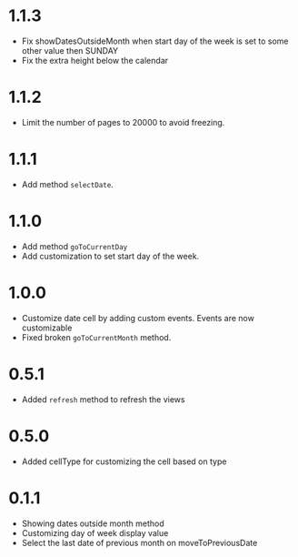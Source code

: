 1.1.3
=====
- Fix showDatesOutsideMonth when start day of the week is set to some other value then SUNDAY
- Fix the extra height below the calendar

1.1.2
=====
- Limit the number of pages to 20000 to avoid freezing.

1.1.1
=====
- Add method `selectDate`.

1.1.0
=====
- Add method `goToCurrentDay`
- Add customization to set start day of the week.

1.0.0
=====
- Customize date cell by adding custom events. Events are now customizable
- Fixed broken `goToCurrentMonth` method.

0.5.1
=====
- Added `refresh` method to refresh the views

0.5.0
======
- Added cellType for customizing the cell based on type

0.1.1
======
- Showing dates outside month method
- Customizing day of week display value
- Select the last date of previous month on moveToPreviousDate
